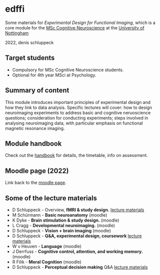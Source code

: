 # edffi

Some materials for *Experimental Design for Functional Imaging*, which is a core module for the [MSc Cognitive Neuroscience](https://www.nottingham.ac.uk/pgstudy/course/taught/cognitive-neuroscience-msc?gclid=CjwKCAjwwo-WBhAMEiwAV4dybRN24hVkXjQx91s85x1KVSwTjH49QbX7YhlWi6UGAriHHpK1pWMkERoCuoAQAvD_BwE) at the [University of Nottingham](https://www.nottingham.ac.uk/psychology/)

2022, denis schluppeck


## Target students

- Compulsory for MSc Cognitive Neuroscience students. 
- Optional for 4th year MSci at Psychology. 

## Summary of content

This module introduces important principles of experimental design and how they link to data analysis. Specific lectures will cover: how to design neuroimaging experiments to address basic and cognitive neruoscience questions; consideration for conducting experiments; steps involved in analysing neuroimaging data, with particular emphasis on functional magnetic resonance imaging.

## Module handbook

Check out the [handbook](00-handbook/Readme.md) for details, the timetable, info on assessment.

## Moodle page (2022)

Link back to the [moodle page](https://moodle.nottingham.ac.uk/course/view.php?id=128949).

## Some of the lecture materials

- D Schluppeck - Overview, **fMRI & study design.** [lecture materials](01-overview+design/)
- M Schürmann  - **Basic neuroanatomy** (moodle)
- K Dyke       - **Brain stimulation & study design.** (moodle)
- L Cragg      - **Developmental neuroimaging.** (moodle)
- D Schluppeck - **Vision + brain imaging** (moodle)
- D Schluppeck - **Q&A, experimental design, coursework** [lecture materials](06-design-q+a/lecture.md)
- W v Heuven   - **Language** (moodle)
- J Derrfuss   - **Cognitive control, attention, and working memory.** (moodle)
- R Filik      - **Moral Cognition** (moodle)
- D Schluppeck - **Perceptual decision making** Q&A [lecture materials](10-decision-making/lecture.md)



